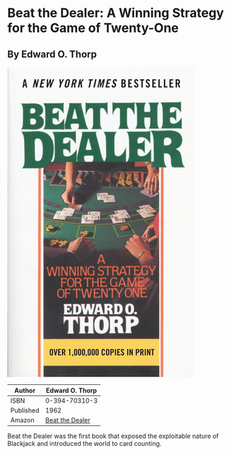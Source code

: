 # Beat the Dealer: A Winning Strategy for the Game of Twenty-One
## By  Edward O. Thorp

![Beat the Dealer](../../img/books/Beat_the_Dealer.jpg)

| Author | Edward O. Thorp |
| --- | --- |
| ISBN | 0-394-70310-3 |
| Published | 1962 |
| Amazon | [Beat the Dealer](https://www.amazon.com/Beat-Dealer-Winning-Strategy-Twenty-One/dp/0394703103/) |

Beat the Dealer was the first book that exposed the exploitable nature of Blackjack and introduced the world to card counting.
